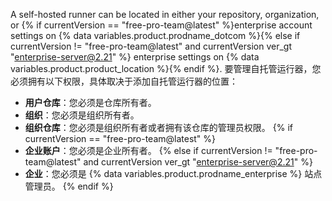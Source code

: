 A self-hosted runner can be located in either your repository, organization, or {% if currentVersion == "free-pro-team@latest" %}enterprise account settings on {% data variables.product.prodname_dotcom %}{% else if currentVersion != "free-pro-team@latest" and currentVersion ver_gt "enterprise-server@2.21" %} enterprise settings on {% data variables.product.product_location %}{% endif %}. 要管理自托管运行器，您必须拥有以下权限，具体取决于添加自托管运行器的位置：
- **用户仓库**：您必须是仓库所有者。
- **组织**：您必须是组织所有者。
- **组织仓库**：您必须是组织所有者或者拥有该仓库的管理员权限。
{% if currentVersion == "free-pro-team@latest" %}
- **企业账户**：您必须是企业所有者。
{% else if currentVersion != "free-pro-team@latest" and currentVersion ver_gt "enterprise-server@2.21" %}
- **企业**：您必须是 {% data variables.product.prodname_enterprise %} 站点管理员。
{% endif %}
